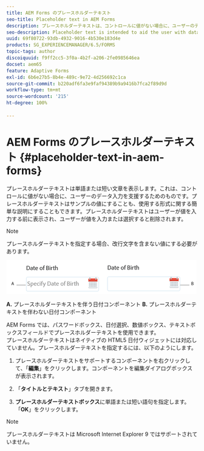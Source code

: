 ```yaml
---
title: AEM Forms のプレースホルダーテキスト
seo-title: Placeholder text in AEM Forms
description: プレースホルダーテキストは、コントロールに値がない場合に、ユーザーのデータ入力を支援するためのものです。これはサンプルの値にすることも、使用する形式に関する簡単な説明にすることもできます。
seo-description: Placeholder text is intended to aid the user with data entry when the control has no value. It could be a sample value or a brief description of the expected format.
uuid: 69f80722-93db-4932-9016-4b530e183d4e
products: SG_EXPERIENCEMANAGER/6.5/FORMS
topic-tags: author
discoiquuid: f9ff2cc5-3f0a-4b2f-a206-2fe0985646ea
docset: aem65
feature: Adaptive Forms
exl-id: 6b6e27b5-8b4e-489c-9e72-4d256692c1ca
source-git-commit: b220adf6fa3e9faf94389b9a9416b7fca2f89d9d
workflow-type: tm+mt
source-wordcount: '215'
ht-degree: 100%

---
```


# AEM Forms のプレースホルダーテキスト {#placeholder-text-in-aem-forms}

プレースホルダーテキストは単語または短い文章を表示します。これは、コントロールに値がない場合に、ユーザーのデータ入力を支援するためのものです。プレースホルダーテキストはサンプルの値にすることも、使用する形式に関する簡単な説明にすることもできます。プレースホルダーテキストはユーザーが値を入力する前に表示され、ユーザーが値を入力または選択すると削除されます。

>[!NOTE]
>
>プレースホルダーテキストを指定する場合、改行文字を含まない値にする必要があります。

![プレースホルダーテキストを伴う／伴わない日付コンポーネント](assets/dat-picker-place-holder-text.png)

**A.** プレースホルダーテキストを伴う日付コンポーネント **B.** プレースホルダーテキストを伴わない日付コンポーネント

AEM Forms では、パスワードボックス、日付選択、数値ボックス、テキストボックスフィールドでプレースホルダーテキストを使用できます。\
プレースホルダーテキストはネイティブの HTML5 日付ウィジェットには対応していません。プレースホルダーテキストを指定するには、以下のようにします。

1. プレースホルダーテキストをサポートするコンポーネントを右クリックして、「**編集**」をクリックします。コンポーネントを編集ダイアログボックスが表示されます。

1. 「**タイトルとテキスト**」タブを開きます。
1. **プレースホルダーテキストボックス**&#x200B;に単語または短い語句を指定します。「**OK**」をクリックします。

>[!NOTE]
>
>プレースホルダーテキストは Microsoft Internet Explorer 9 ではサポートされていません。
